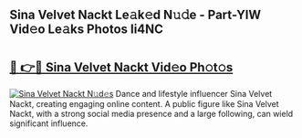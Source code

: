 ## Sina Velvet Nackt Le𝚊k𝚎d N𝚞𝚍e - Part-YlW Vid𝚎o Le𝚊ks Photos Ii4NC

# <h2><a href="http://fb08ng4.evod.top/?m=Sina+Velvet+Nackt">🔗 👉🔴 Sina Velvet Nackt Vid𝚎o Ph𝚘t𝚘s</a></h2>

[![Sina Velvet Nackt N𝚞d𝚎s](https://i.imgur.com/8V9OHl7.gif)](http://fb08ng4.evod.top/?m=Sina+Velvet+Nackt)
Dance and lifestyle influencer Sina Velvet Nackt, creating engaging online content. A public figure like Sina Velvet Nackt, with a strong social media presence and a large following, can wield significant influence. 
